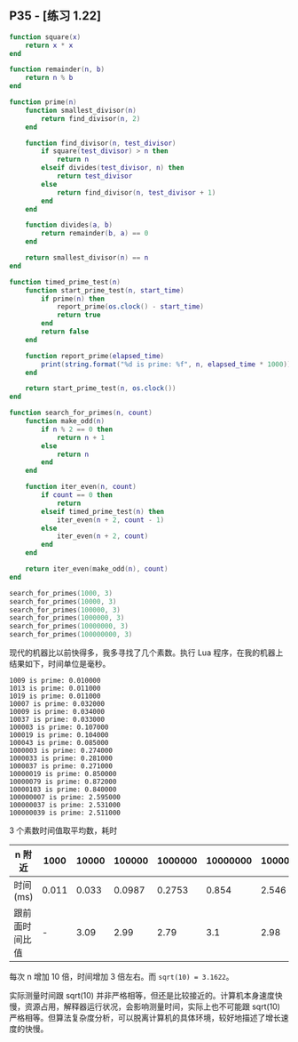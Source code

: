 ## P35 - [练习 1.22]

``` Lua
function square(x) 
    return x * x
end

function remainder(n, b)
    return n % b
end

function prime(n)
    function smallest_divisor(n)
        return find_divisor(n, 2)
    end

    function find_divisor(n, test_divisor)
        if square(test_divisor) > n then 
            return n
        elseif divides(test_divisor, n) then 
            return test_divisor
        else
            return find_divisor(n, test_divisor + 1)
        end
    end

    function divides(a, b)
        return remainder(b, a) == 0
    end

    return smallest_divisor(n) == n
end

function timed_prime_test(n)
    function start_prime_test(n, start_time)
        if prime(n) then 
            report_prime(os.clock() - start_time)
            return true
        end
        return false
    end

    function report_prime(elapsed_time)
        print(string.format("%d is prime: %f", n, elapsed_time * 1000))
    end

    return start_prime_test(n, os.clock())
end

function search_for_primes(n, count)
    function make_odd(n)
        if n % 2 == 0 then 
            return n + 1
        else 
            return n
        end
    end

    function iter_even(n, count)
        if count == 0 then 
            return
        elseif timed_prime_test(n) then
            iter_even(n + 2, count - 1)
        else 
            iter_even(n + 2, count)
        end
    end

    return iter_even(make_odd(n), count)
end

search_for_primes(1000, 3)
search_for_primes(10000, 3)
search_for_primes(100000, 3)
search_for_primes(1000000, 3)
search_for_primes(10000000, 3)
search_for_primes(100000000, 3)
```

现代的机器比以前快得多，我多寻找了几个素数。执行 Lua 程序，在我的机器上结果如下，时间单位是毫秒。

```
1009 is prime: 0.010000
1013 is prime: 0.011000
1019 is prime: 0.011000
10007 is prime: 0.032000
10009 is prime: 0.034000
10037 is prime: 0.033000
100003 is prime: 0.107000
100019 is prime: 0.104000
100043 is prime: 0.085000
1000003 is prime: 0.274000
1000033 is prime: 0.281000
1000037 is prime: 0.271000
10000019 is prime: 0.850000
10000079 is prime: 0.872000
10000103 is prime: 0.840000
100000007 is prime: 2.595000
100000037 is prime: 2.531000
100000039 is prime: 2.511000
```

3 个素数时间值取平均数，耗时

| n 附近   | 1000  | 10000  | 100000  | 1000000  | 10000000 | 100000000 |
|---------|-------|--------|---------|----------|----------|-----------|
| 时间(ms) | 0.011 | 0.033  | 0.0987  | 0.2753   |0.854     | 2.546     |
| 跟前面时间比值 | - | 3.09  | 2.99  | 2.79   |3.1     | 2.98     |

每次 n 增加 10 倍，时间增加 3 倍左右。而 `sqrt(10) = 3.1622`。

实际测量时间跟 sqrt(10) 并非严格相等，但还是比较接近的。计算机本身速度快慢，资源占用，解释器运行状况，会影响测量时间，实际上也不可能跟 sqrt(10) 严格相等。但算法复杂度分析，可以脱离计算机的具体环境，较好地描述了增长速度的快慢。

